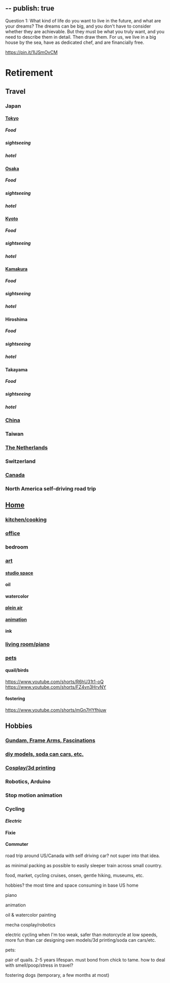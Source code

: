 --
publish: true
--

Question 1: What kind of life do you want to live in the future, and
what are your dreams? The dreams can be big, and you don\'t have to
consider whether they are achievable. But they must be what you truly
want, and you need to describe them in detail. Then draw them. For us,
we live in a big house by the sea, have as dedicated chef, and are
financially free.

https://pin.it/1lJSmOvCM

# Retirement 

## Travel

### Japan

#### [Tokyo](https://www.pinterest.com/gchen1217/tokyo/)

##### Food

##### sightseeing

##### hotel

#### [Osaka](https://www.pinterest.com/gchen1217/osaka/)

##### Food

##### sightseeing

##### hotel

#### [Kyoto](https://www.pinterest.com/gchen1217/kyoto/)

##### Food

##### sightseeing

##### hotel

#### [Kamakura](https://www.pinterest.com/gchen1217/kamakura/)

##### Food

##### sightseeing

##### hotel

#### Hiroshima

##### Food

##### sightseeing

##### hotel

#### Takayama

##### Food

##### sightseeing

##### hotel

### [China](https://www.pinterest.com/gchen1217/china/)

### Taiwan

### [The Netherlands](https://www.pinterest.com/gchen1217/the-netherlands/)

### Switzerland

### [Canada](https://www.pinterest.com/pin/877639046147859475/)

### North America self-driving road trip

## [Home](https://www.pinterest.com/gchen1217/house)

### [kitchen/cooking](https://www.pinterest.com/gchen1217/house/kitchen/)

### [office](https://www.pinterest.com/gchen1217/house/office/)

### bedroom

### [art](https://www.pinterest.com/gchen1217/painting/)

#### [studio space](https://www.pinterest.com/gchen1217/painting/studio/)

#### oil

#### watercolor 

#### [plein air](https://www.pinterest.com/gchen1217/painting/plein-air/)

#### [animation](https://www.pinterest.com/gchen1217/painting/animation/)

#### ink

### [living room/piano](https://www.pinterest.com/gchen1217/house/living-room/)

### [pets](https://www.pinterest.com/gchen1217/pets/)

#### quail/birds
https://www.youtube.com/shorts/R6hU31t1-oQ
https://www.youtube.com/shorts/FZ4vn3HrvNY

#### fostering
https://www.youtube.com/shorts/mGn7HYfhjuw

## Hobbies

### [Gundam, Frame Arms, Fascinations](https://www.pinterest.com/gchen1217/models/)

### [diy models, soda can cars, etc.](https://www.pinterest.com/gchen1217/models/)

### [Cosplay/3d printing](https://www.pinterest.com/gchen1217/models/)

### Robotics, Arduino

### Stop motion animation

### Cycling

#### *Electric*

#### Fixie

#### Commuter

road trip around US/Canada with self driving car? not super into that
idea.

as minimal packing as possible to easily sleeper train across small
country.

food, market, cycling cruises, onsen, gentle hiking, museums, etc.

hobbies? the most time and space consuming in base US home

piano

animation

oil & watercolor painting

mecha cosplay/robotics

electric cycling when I\'m too weak, safer than motorcycle at low
speeds, more fun than car designing own models/3d printing/soda can
cars/etc.

pets:

pair of quails. 2-5 years lifespan. must bond from chick to tame. how to
deal with smell/poop/stress in travel?

fostering dogs (temporary, a few months at most)
